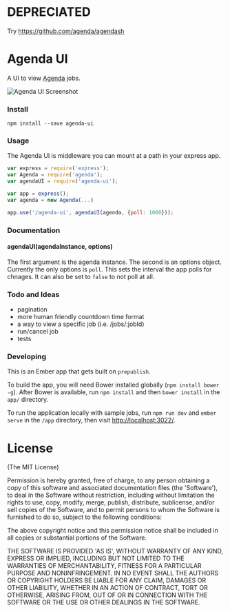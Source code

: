 
# DEPRECIATED
Try https://github.com/agenda/agendash

# Agenda UI

A UI to view [Agenda](https://github.com/rschmukler/agenda) jobs.

![Agenda UI Screenshot](https://raw.githubusercontent.com/moudy/agenda-ui/screenshot/agenda-ui-screenshot.png)


### Install
```
npm install --save agenda-ui
```

### Usage
The Agenda UI is middleware you can mount at a path in your express app.
```js
var express = require('express');
var Agenda = require('agenda');
var agendaUI = require('agenda-ui');

var app = express();
var agenda = new Agenda(...)

app.use('/agenda-ui', agendaUI(agenda, {poll: 1000}));
```

### Documentation
#### agendaUI(agendaInstance, options)
The first argument is the agenda instance. The second is an options object. Currently the only options is `poll`. This sets the interval the app polls for chnages. It can also be set to `false` to not poll at all.


### Todo and Ideas
- pagination
- more human friendly countdown time format
- a way to view a specific job (i.e. /jobs/:jobId)
- run/cancel job
- tests


### Developing
This is an Ember app that gets built on `prepublish`.

To build the app, you will need Bower installed globally (`npm install bower -g`).  After Bower is available, run `npm install` and then `bower install` in the `app/` directory.

To run the application locally with sample jobs, run `npm run dev` and `ember serve` in the `/app` directory, then visit [http://localhost:3022/](http://localhost:3022/).

# License
(The MIT License)

Permission is hereby granted, free of charge, to any person obtaining a copy of
this software and associated documentation files (the 'Software'), to deal in
the Software without restriction, including without limitation the rights to
use, copy, modify, merge, publish, distribute, sublicense, and/or sell copies of
the Software, and to permit persons to whom the Software is furnished to do so,
subject to the following conditions:

The above copyright notice and this permission notice shall be included in all
copies or substantial portions of the Software.

THE SOFTWARE IS PROVIDED 'AS IS', WITHOUT WARRANTY OF ANY KIND, EXPRESS OR
IMPLIED, INCLUDING BUT NOT LIMITED TO THE WARRANTIES OF MERCHANTABILITY, FITNESS
FOR A PARTICULAR PURPOSE AND NONINFRINGEMENT. IN NO EVENT SHALL THE AUTHORS OR
COPYRIGHT HOLDERS BE LIABLE FOR ANY CLAIM, DAMAGES OR OTHER LIABILITY, WHETHER
IN AN ACTION OF CONTRACT, TORT OR OTHERWISE, ARISING FROM, OUT OF OR IN
CONNECTION WITH THE SOFTWARE OR THE USE OR OTHER DEALINGS IN THE SOFTWARE.
